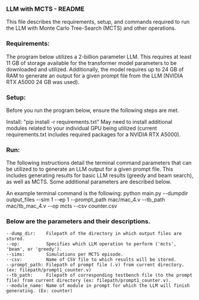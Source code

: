 ### LLM with MCTS - README

This file describes the requirements, setup, and commands required to run the LLM with Monte Carlo Tree-Search (MCTS) and other operations.

### Requirements:
The program below utilizes a 2-billion parameter LLM. This requires at least 11 GB of storage available for the transformer model parameters to be downloaded and utilized.
Additionally, the model requires up to 24 GB of RAM to generate an output for a given prompt file from the LLM (NVIDIA RTX A5000 24 GB was used).

### Setup:
Before you run the program below, ensure the following steps are met.

Install: "pip install -r requirements.txt"
May need to install additional modules related to your individual GPU being utilized (current requirements.txt includes required packages for a NVIDIA RTX A5000).

### Run:
The following instructions detail the terminal command parameters that can be utilized to
to generate an LLM output for a given prompt file. This includes generating results for basic LLM results (greedy and beam search), as well as MCTS.
Some additional parameters are described below.

An example terminal command is the following:
python main.py --dumpdir output_files --sim 1 --ep 1 --prompt_path mac/mac_4.v --tb_path mac/tb_mac_4.v --op mcts --csv counter.csv

### Below are the parameters and their descriptions.
```
--dump_dir:    Filepath of the directory in which output files are stored.
--op:          Specifies which LLM operation to perform ('mcts', 'beam', or 'greedy').
--sims:        Simulations per MCTS episode.
--csv: 	       Name of CSV file to which results will be stored.
--prompt_path: Filepath of prompt file (.v) from current directory. (ex: filepath/prompt1_counter.v)
--tb_path:     Filepath of corresponding testbench file (to the prompt file) from current directory (ex: filepath/prompt1_counter.v).
--module_name: Name of module in prompt for which the LLM will finish generating. (Ex: counter)
```

